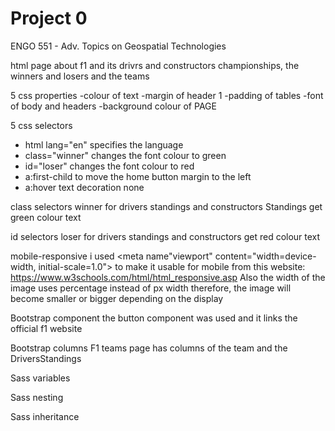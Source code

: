 # Project 0

ENGO 551 - Adv. Topics on Geospatial Technologies

html page about f1 and its drivrs and constructors championships, the winners and losers and the teams

5 css properties
-colour of text
-margin of header 1
-padding of tables
-font of body and headers
-background colour of PAGE

5 css selectors
- html lang="en" specifies the language
- class="winner" changes the font colour to green
- id="loser" changes the font colour to red
- a:first-child to move the home button margin to the left
- a:hover text decoration none

class selectors
winner for drivers standings and constructors Standings get green colour text

id selectors
loser for drivers standings and constructors get red colour text

mobile-responsive i used <meta name"viewport" content="width=device-width, initial-scale=1.0"> to make it usable for mobile from this website: https://www.w3schools.com/html/html_responsive.asp
Also the width of the image uses percentage instead of px width therefore, the image will become smaller or bigger depending on the display

Bootstrap component
the button component was used and it links the official f1 website

Bootstrap columns
F1 teams page has columns of the team and the DriversStandings

Sass variables


Sass nesting


Sass inheritance
